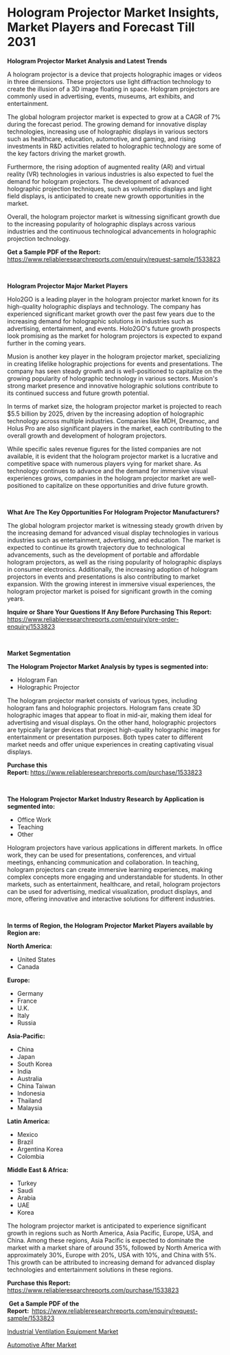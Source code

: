 <p><h1>Hologram Projector Market Insights, Market Players and Forecast Till 2031</h1></p><p><strong>Hologram Projector Market Analysis and Latest Trends</strong></p>
<p><p>A hologram projector is a device that projects holographic images or videos in three dimensions. These projectors use light diffraction technology to create the illusion of a 3D image floating in space. Hologram projectors are commonly used in advertising, events, museums, art exhibits, and entertainment.</p><p>The global hologram projector market is expected to grow at a CAGR of 7% during the forecast period. The growing demand for innovative display technologies, increasing use of holographic displays in various sectors such as healthcare, education, automotive, and gaming, and rising investments in R&D activities related to holographic technology are some of the key factors driving the market growth.</p><p>Furthermore, the rising adoption of augmented reality (AR) and virtual reality (VR) technologies in various industries is also expected to fuel the demand for hologram projectors. The development of advanced holographic projection techniques, such as volumetric displays and light field displays, is anticipated to create new growth opportunities in the market.</p><p>Overall, the hologram projector market is witnessing significant growth due to the increasing popularity of holographic displays across various industries and the continuous technological advancements in holographic projection technology.</p></p>
<p><strong>Get a Sample PDF of the Report:&nbsp;</strong> <a href="https://www.reliableresearchreports.com/enquiry/request-sample/1533823">https://www.reliableresearchreports.com/enquiry/request-sample/1533823</a></p>
<p>&nbsp;</p>
<p><strong>Hologram Projector Major Market Players</strong></p>
<p><p>Holo2GO is a leading player in the hologram projector market known for its high-quality holographic displays and technology. The company has experienced significant market growth over the past few years due to the increasing demand for holographic solutions in industries such as advertising, entertainment, and events. Holo2GO's future growth prospects look promising as the market for hologram projectors is expected to expand further in the coming years.</p><p>Musion is another key player in the hologram projector market, specializing in creating lifelike holographic projections for events and presentations. The company has seen steady growth and is well-positioned to capitalize on the growing popularity of holographic technology in various sectors. Musion's strong market presence and innovative holographic solutions contribute to its continued success and future growth potential.</p><p>In terms of market size, the hologram projector market is projected to reach $5.5 billion by 2025, driven by the increasing adoption of holographic technology across multiple industries. Companies like MDH, Dreamoc, and Holus Pro are also significant players in the market, each contributing to the overall growth and development of hologram projectors.</p><p>While specific sales revenue figures for the listed companies are not available, it is evident that the hologram projector market is a lucrative and competitive space with numerous players vying for market share. As technology continues to advance and the demand for immersive visual experiences grows, companies in the hologram projector market are well-positioned to capitalize on these opportunities and drive future growth.</p></p>
<p>&nbsp;</p>
<p><strong>What Are The Key Opportunities For Hologram Projector Manufacturers?</strong></p>
<p><p>The global hologram projector market is witnessing steady growth driven by the increasing demand for advanced visual display technologies in various industries such as entertainment, advertising, and education. The market is expected to continue its growth trajectory due to technological advancements, such as the development of portable and affordable hologram projectors, as well as the rising popularity of holographic displays in consumer electronics. Additionally, the increasing adoption of hologram projectors in events and presentations is also contributing to market expansion. With the growing interest in immersive visual experiences, the hologram projector market is poised for significant growth in the coming years.</p></p>
<p><strong>Inquire or Share Your Questions If Any Before Purchasing This Report:</strong> <a href="https://www.reliableresearchreports.com/enquiry/pre-order-enquiry/1533823">https://www.reliableresearchreports.com/enquiry/pre-order-enquiry/1533823</a></p>
<p>&nbsp;</p>
<p><strong>Market Segmentation</strong></p>
<p><strong>The Hologram Projector Market Analysis by types is segmented into:</strong></p>
<p><ul><li>Hologram Fan</li><li>Holographic Projector</li></ul></p>
<p><p>The hologram projector market consists of various types, including hologram fans and holographic projectors. Hologram fans create 3D holographic images that appear to float in mid-air, making them ideal for advertising and visual displays. On the other hand, holographic projectors are typically larger devices that project high-quality holographic images for entertainment or presentation purposes. Both types cater to different market needs and offer unique experiences in creating captivating visual displays.</p></p>
<p><strong>Purchase this Report:&nbsp;</strong><a href="https://www.reliableresearchreports.com/purchase/1533823">https://www.reliableresearchreports.com/purchase/1533823</a></p>
<p>&nbsp;</p>
<p><strong>The Hologram Projector Market Industry Research by Application is segmented into:</strong></p>
<p><ul><li>Office Work</li><li>Teaching</li><li>Other</li></ul></p>
<p><p>Hologram projectors have various applications in different markets. In office work, they can be used for presentations, conferences, and virtual meetings, enhancing communication and collaboration. In teaching, hologram projectors can create immersive learning experiences, making complex concepts more engaging and understandable for students. In other markets, such as entertainment, healthcare, and retail, hologram projectors can be used for advertising, medical visualization, product displays, and more, offering innovative and interactive solutions for different industries.</p></p>
<p>&nbsp;</p>
<p><strong>In terms of Region, the Hologram Projector Market Players available by Region are:</strong></p>
<p>
    <p> <strong> North America: </strong>
        <ul>
            <li>United States</li>
            <li>Canada</li>
        </ul>
        </p> 
    <p> <strong> Europe: </strong>
        <ul>
            <li>Germany</li>
            <li>France</li>
            <li>U.K.</li>
            <li>Italy</li>
            <li>Russia</li>
        </ul>
        </p> 
    <p> <strong> Asia-Pacific: </strong>
        <ul>
            <li>China</li>
            <li>Japan</li>
            <li>South Korea</li>
            <li>India</li>
            <li>Australia</li>
            <li>China Taiwan</li>
            <li>Indonesia</li>
            <li>Thailand</li>
            <li>Malaysia</li>
        </ul>
        </p> 
    <p> <strong> Latin America: </strong>
        <ul>
            <li>Mexico</li>
            <li>Brazil</li>
            <li>Argentina Korea</li>
            <li>Colombia</li>
        </ul>
        </p> 
    <p> <strong> Middle East & Africa: </strong>
        <ul>
            <li>Turkey</li>
            <li>Saudi</li>
            <li>Arabia</li>
            <li>UAE</li>
            <li>Korea</li>
        </ul>
    </p>
    </p>
<p><p>The hologram projector market is anticipated to experience significant growth in regions such as North America, Asia Pacific, Europe, USA, and China. Among these regions, Asia Pacific is expected to dominate the market with a market share of around 35%, followed by North America with approximately 30%, Europe with 20%, USA with 10%, and China with 5%. This growth can be attributed to increasing demand for advanced display technologies and entertainment solutions in these regions.</p></p>
<p><strong>Purchase this Report: </strong><a href="https://www.reliableresearchreports.com/purchase/1533823">https://www.reliableresearchreports.com/purchase/1533823</a></p>
<p>&nbsp;<strong>Get a Sample PDF of the Report:&nbsp;&nbsp;</strong><a href="https://www.reliableresearchreports.com/enquiry/request-sample/1533823">https://www.reliableresearchreports.com/enquiry/request-sample/1533823</a></p>
<p><strong></strong></p>
<p><p><a href="https://view.publitas.com/reportprime-1/industrial-ventilation-equipment-market-furnish-information-about-market-size-market-share-market-dynamics-and-projections-spanning-from-2024-to-2031/">Industrial Ventilation Equipment Market</a></p><p><a href="https://scarlet-rocket-c63.notion.site/Automotive-After-Market-Furnish-Information-about-Market-Size-Market-Share-Market-Dynamics-and-Pr-04622e318fb94c6393d16e5b63f573b3">Automotive After Market</a></p></p>